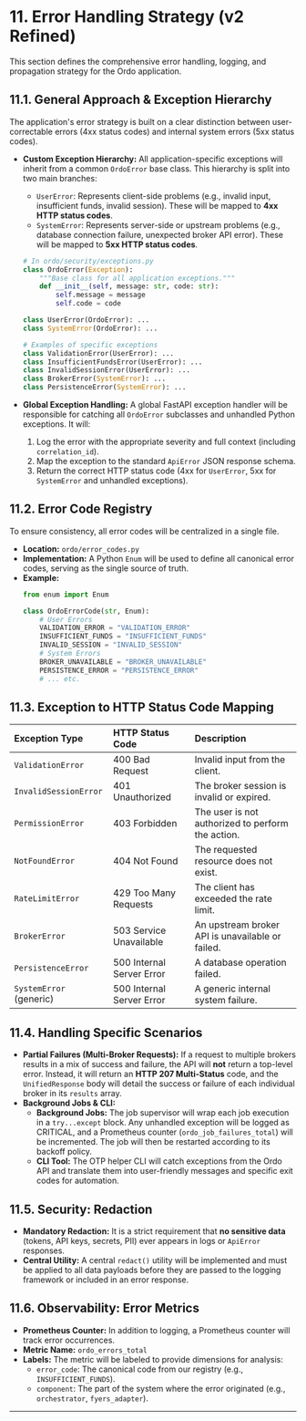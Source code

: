 # 11. Error Handling Strategy (v2 Refined)

This section defines the comprehensive error handling, logging, and propagation strategy for the Ordo application.

## 11.1. General Approach & Exception Hierarchy

The application's error strategy is built on a clear distinction between user-correctable errors (4xx status codes) and internal system errors (5xx status codes).

*   **Custom Exception Hierarchy:** All application-specific exceptions will inherit from a common `OrdoError` base class. This hierarchy is split into two main branches:
    *   `UserError`: Represents client-side problems (e.g., invalid input, insufficient funds, invalid session). These will be mapped to **4xx HTTP status codes**.
    *   `SystemError`: Represents server-side or upstream problems (e.g., database connection failure, unexpected broker API error). These will be mapped to **5xx HTTP status codes**.

    ```python
    # In ordo/security/exceptions.py
    class OrdoError(Exception):
        """Base class for all application exceptions."""
        def __init__(self, message: str, code: str):
            self.message = message
            self.code = code

    class UserError(OrdoError): ...
    class SystemError(OrdoError): ...

    # Examples of specific exceptions
    class ValidationError(UserError): ...
    class InsufficientFundsError(UserError): ...
    class InvalidSessionError(UserError): ...
    class BrokerError(SystemError): ...
    class PersistenceError(SystemError): ...
    ```

*   **Global Exception Handling:** A global FastAPI exception handler will be responsible for catching all `OrdoError` subclasses and unhandled Python exceptions. It will:
    1.  Log the error with the appropriate severity and full context (including `correlation_id`).
    2.  Map the exception to the standard `ApiError` JSON response schema.
    3.  Return the correct HTTP status code (4xx for `UserError`, 5xx for `SystemError` and unhandled exceptions).

## 11.2. Error Code Registry

To ensure consistency, all error codes will be centralized in a single file.

*   **Location:** `ordo/error_codes.py`
*   **Implementation:** A Python `Enum` will be used to define all canonical error codes, serving as the single source of truth.
*   **Example:**
    ```python
    from enum import Enum

    class OrdoErrorCode(str, Enum):
        # User Errors
        VALIDATION_ERROR = "VALIDATION_ERROR"
        INSUFFICIENT_FUNDS = "INSUFFICIENT_FUNDS"
        INVALID_SESSION = "INVALID_SESSION"
        # System Errors
        BROKER_UNAVAILABLE = "BROKER_UNAVAILABLE"
        PERSISTENCE_ERROR = "PERSISTENCE_ERROR"
        # ... etc.
    ```

## 11.3. Exception to HTTP Status Code Mapping

| Exception Type | HTTP Status Code | Description |
| :--- | :--- | :--- |
| `ValidationError` | 400 Bad Request | Invalid input from the client. |
| `InvalidSessionError` | 401 Unauthorized | The broker session is invalid or expired. |
| `PermissionError` | 403 Forbidden | The user is not authorized to perform the action. |
| `NotFoundError` | 404 Not Found | The requested resource does not exist. |
| `RateLimitError` | 429 Too Many Requests | The client has exceeded the rate limit. |
| `BrokerError` | 503 Service Unavailable | An upstream broker API is unavailable or failed. |
| `PersistenceError` | 500 Internal Server Error | A database operation failed. |
| `SystemError` (generic) | 500 Internal Server Error | A generic internal system failure. |

## 11.4. Handling Specific Scenarios

*   **Partial Failures (Multi-Broker Requests):** If a request to multiple brokers results in a mix of success and failure, the API will **not** return a top-level error. Instead, it will return an **HTTP 207 Multi-Status** code, and the `UnifiedResponse` body will detail the success or failure of each individual broker in its `results` array.
*   **Background Jobs & CLI:**
    *   **Background Jobs:** The job supervisor will wrap each job execution in a `try...except` block. Any unhandled exception will be logged as CRITICAL, and a Prometheus counter (`ordo_job_failures_total`) will be incremented. The job will then be restarted according to its backoff policy.
    *   **CLI Tool:** The OTP helper CLI will catch exceptions from the Ordo API and translate them into user-friendly messages and specific exit codes for automation.

## 11.5. Security: Redaction

*   **Mandatory Redaction:** It is a strict requirement that **no sensitive data** (tokens, API keys, secrets, PII) ever appears in logs or `ApiError` responses.
*   **Central Utility:** A central `redact()` utility will be implemented and must be applied to all data payloads before they are passed to the logging framework or included in an error response.

## 11.6. Observability: Error Metrics

*   **Prometheus Counter:** In addition to logging, a Prometheus counter will track error occurrences.
*   **Metric Name:** `ordo_errors_total`
*   **Labels:** The metric will be labeled to provide dimensions for analysis:
    *   `error_code`: The canonical code from our registry (e.g., `INSUFFICIENT_FUNDS`).
    *   `component`: The part of the system where the error originated (e.g., `orchestrator`, `fyers_adapter`).

---
